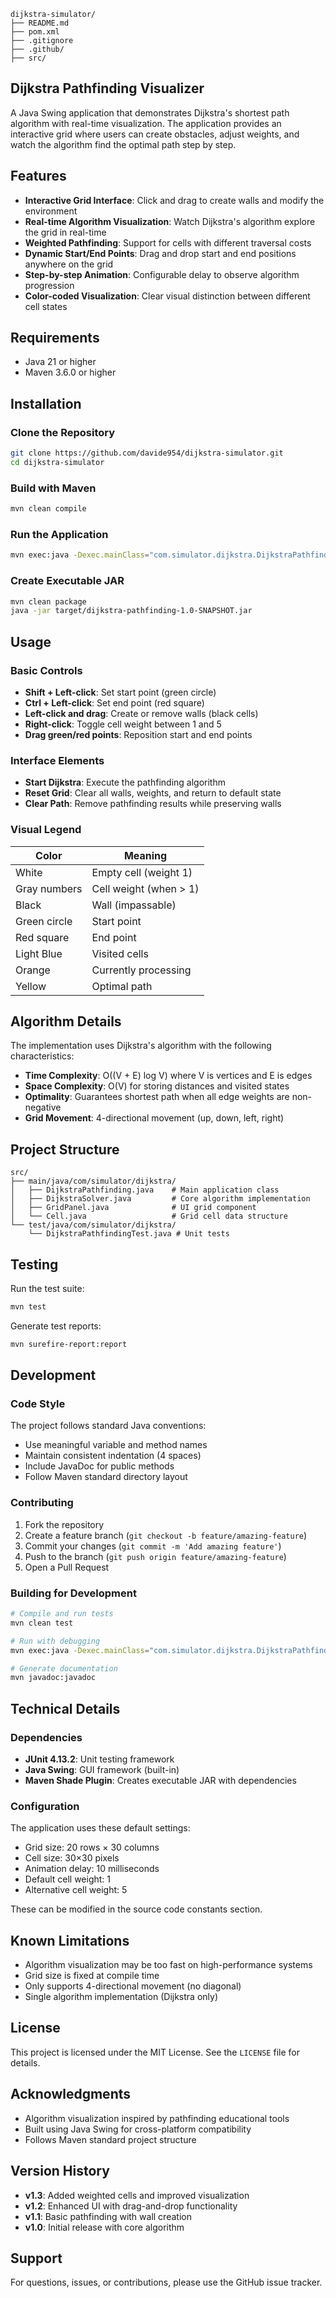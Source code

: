 ```
dijkstra-simulator/
├── README.md          
├── pom.xml
├── .gitignore
├── .github/
├── src/
```

## Dijkstra Pathfinding Visualizer

A Java Swing application that demonstrates Dijkstra's shortest path algorithm with real-time visualization. The application provides an interactive grid where users can create obstacles, adjust weights, and watch the algorithm find the optimal path step by step.

## Features

- **Interactive Grid Interface**: Click and drag to create walls and modify the environment
- **Real-time Algorithm Visualization**: Watch Dijkstra's algorithm explore the grid in real-time
- **Weighted Pathfinding**: Support for cells with different traversal costs
- **Dynamic Start/End Points**: Drag and drop start and end positions anywhere on the grid
- **Step-by-step Animation**: Configurable delay to observe algorithm progression
- **Color-coded Visualization**: Clear visual distinction between different cell states

## Requirements

- Java 21 or higher
- Maven 3.6.0 or higher

## Installation

### Clone the Repository

```bash
git clone https://github.com/davide954/dijkstra-simulator.git
cd dijkstra-simulator
```

### Build with Maven

```bash
mvn clean compile
```

### Run the Application

```bash
mvn exec:java -Dexec.mainClass="com.simulator.dijkstra.DijkstraPathfinding"
```

### Create Executable JAR

```bash
mvn clean package
java -jar target/dijkstra-pathfinding-1.0-SNAPSHOT.jar
```

## Usage

### Basic Controls

- **Shift + Left-click**: Set start point (green circle)
- **Ctrl + Left-click**: Set end point (red square)  
- **Left-click and drag**: Create or remove walls (black cells)
- **Right-click**: Toggle cell weight between 1 and 5
- **Drag green/red points**: Reposition start and end points

### Interface Elements

- **Start Dijkstra**: Execute the pathfinding algorithm
- **Reset Grid**: Clear all walls, weights, and return to default state
- **Clear Path**: Remove pathfinding results while preserving walls

### Visual Legend

| Color | Meaning |
|-------|---------|
| White | Empty cell (weight 1) |
| Gray numbers | Cell weight (when > 1) |
| Black | Wall (impassable) |
| Green circle | Start point |
| Red square | End point |
| Light Blue | Visited cells |
| Orange | Currently processing |
| Yellow | Optimal path |

## Algorithm Details

The implementation uses Dijkstra's algorithm with the following characteristics:

- **Time Complexity**: O((V + E) log V) where V is vertices and E is edges
- **Space Complexity**: O(V) for storing distances and visited states
- **Optimality**: Guarantees shortest path when all edge weights are non-negative
- **Grid Movement**: 4-directional movement (up, down, left, right)

## Project Structure

```
src/
├── main/java/com/simulator/dijkstra/
│   ├── DijkstraPathfinding.java    # Main application class
│   ├── DijkstraSolver.java         # Core algorithm implementation
│   ├── GridPanel.java              # UI grid component
│   └── Cell.java                   # Grid cell data structure
└── test/java/com/simulator/dijkstra/
    └── DijkstraPathfindingTest.java # Unit tests
```

## Testing

Run the test suite:

```bash
mvn test
```

Generate test reports:

```bash
mvn surefire-report:report
```

## Development

### Code Style

The project follows standard Java conventions:

- Use meaningful variable and method names
- Maintain consistent indentation (4 spaces)
- Include JavaDoc for public methods
- Follow Maven standard directory layout

### Contributing

1. Fork the repository
2. Create a feature branch (`git checkout -b feature/amazing-feature`)
3. Commit your changes (`git commit -m 'Add amazing feature'`)
4. Push to the branch (`git push origin feature/amazing-feature`)
5. Open a Pull Request

### Building for Development

```bash
# Compile and run tests
mvn clean test

# Run with debugging
mvn exec:java -Dexec.mainClass="com.simulator.dijkstra.DijkstraPathfinding" -Dexec.args="-Xdebug"

# Generate documentation
mvn javadoc:javadoc
```

## Technical Details

### Dependencies

- **JUnit 4.13.2**: Unit testing framework
- **Java Swing**: GUI framework (built-in)
- **Maven Shade Plugin**: Creates executable JAR with dependencies

### Configuration

The application uses these default settings:

- Grid size: 20 rows × 30 columns
- Cell size: 30×30 pixels
- Animation delay: 10 milliseconds
- Default cell weight: 1
- Alternative cell weight: 5

These can be modified in the source code constants section.

## Known Limitations

- Algorithm visualization may be too fast on high-performance systems
- Grid size is fixed at compile time
- Only supports 4-directional movement (no diagonal)
- Single algorithm implementation (Dijkstra only)

## License

This project is licensed under the MIT License. See the `LICENSE` file for details.

## Acknowledgments

- Algorithm visualization inspired by pathfinding educational tools
- Built using Java Swing for cross-platform compatibility
- Follows Maven standard project structure

## Version History

- **v1.3**: Added weighted cells and improved visualization
- **v1.2**: Enhanced UI with drag-and-drop functionality  
- **v1.1**: Basic pathfinding with wall creation
- **v1.0**: Initial release with core algorithm

## Support

For questions, issues, or contributions, please use the GitHub issue tracker.
